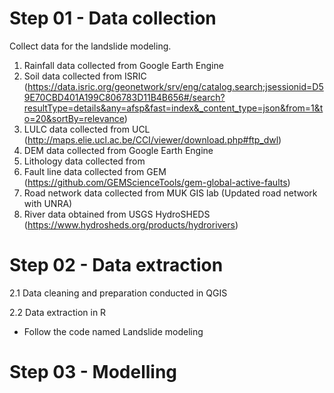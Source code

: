 # Step 01 - Data collection
Collect data for the landslide modeling.
1. Rainfall data collected from Google Earth Engine
2. Soil data collected from ISRIC (https://data.isric.org/geonetwork/srv/eng/catalog.search;jsessionid=D59E70CBD401A199C806783D11B4B656#/search?resultType=details&any=afsp&fast=index&_content_type=json&from=1&to=20&sortBy=relevance)
3. LULC data collected from UCL (http://maps.elie.ucl.ac.be/CCI/viewer/download.php#ftp_dwl)
4. DEM data collected from Google Earth Engine
5. Lithology data collected from
6. Fault line data collected from GEM (https://github.com/GEMScienceTools/gem-global-active-faults)
7. Road network data collected from MUK GIS lab (Updated road network with UNRA)
8. River data obtained from USGS HydroSHEDS (https://www.hydrosheds.org/products/hydrorivers)

# Step 02 - Data extraction
2.1 Data cleaning and preparation conducted in QGIS

2.2 Data extraction in R
- Follow the code named Landslide modeling

# Step 03 - Modelling

